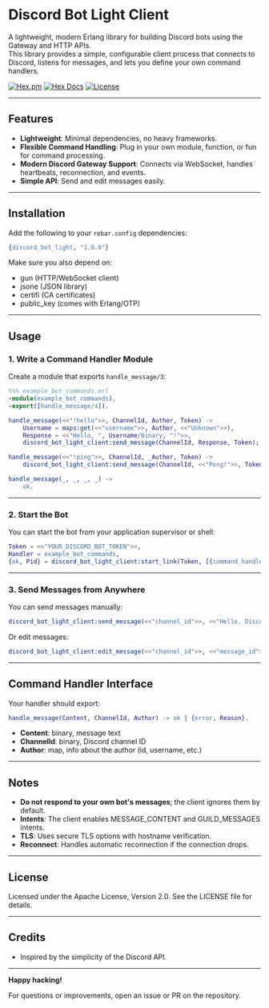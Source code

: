 # Discord Bot Light Client

A lightweight, modern Erlang library for building Discord bots using the Gateway and HTTP APIs.  
This library provides a simple, configurable client process that connects to Discord, listens for messages, and lets you define your own command handlers.

[![Hex.pm](https://img.shields.io/hexpm/v/discord_bot_light.svg)](https://hex.pm/packages/discord_bot_light)
[![Hex Docs](https://img.shields.io/badge/hex-docs-blue.svg)](https://hexdocs.pm/discord_bot_light)
[![License](https://img.shields.io/badge/license-Apache%202.0-blue.svg)](LICENSE)

---

## Features

- **Lightweight**: Minimal dependencies, no heavy frameworks.
- **Flexible Command Handling**: Plug in your own module, function, or fun for command processing.
- **Modern Discord Gateway Support**: Connects via WebSocket, handles heartbeats, reconnection, and events.
- **Simple API**: Send and edit messages easily.

---

## Installation

Add the following to your `rebar.config` dependencies:

```erlang
{discord_bot_light, "1.0.0"}
```

Make sure you also depend on:
- gun (HTTP/WebSocket client)
- jsone (JSON library)
- certifi (CA certificates)
- public_key (comes with Erlang/OTP)

---

## Usage

### 1. Write a Command Handler Module

Create a module that exports `handle_message/3`:

```erlang
%%% example_bot_commands.erl
-module(example_bot_commands).
-export([handle_message/4]).

handle_message(<<"!hello">>, ChannelId, Author, Token) ->
    Username = maps:get(<<"username">>, Author, <<"Unknown">>),
    Response = <<"Hello, ", Username/binary, "!">>,
    discord_bot_light_client:send_message(ChannelId, Response, Token);

handle_message(<<"!ping">>, ChannelId, _Author, Token) ->
    discord_bot_light_client:send_message(ChannelId, <<"Pong!">>, Token);

handle_message(_, _, _, _) ->
    ok.
```

---

### 2. Start the Bot

You can start the bot from your application supervisor or shell:

```erlang
Token = <<"YOUR_DISCORD_BOT_TOKEN">>,
Handler = example_bot_commands,
{ok, Pid} = discord_bot_light_client:start_link(Token, [{command_handler, Handler}]).
```

---

### 3. Send Messages from Anywhere

You can send messages manually:

```erlang
discord_bot_light_client:send_message(<<"channel_id">>, <<"Hello, Discord!">>, <<"YOUR_TOKEN">>).
```

Or edit messages:

```erlang
discord_bot_light_client:edit_message(<<"channel_id">>, <<"message_id">>, <<"New content!">>, <<"YOUR_TOKEN">>).
```

---

## Command Handler Interface

Your handler should export:

```erlang
handle_message(Content, ChannelId, Author) -> ok | {error, Reason}.
```

- **Content**: binary, message text
- **ChannelId**: binary, Discord channel ID
- **Author**: map, info about the author (id, username, etc.)

---

## Notes

- **Do not respond to your own bot's messages**; the client ignores them by default.
- **Intents**: The client enables MESSAGE_CONTENT and GUILD_MESSAGES intents.
- **TLS**: Uses secure TLS options with hostname verification.
- **Reconnect**: Handles automatic reconnection if the connection drops.

---

## License

Licensed under the Apache License, Version 2.0. See the LICENSE file for details.

---

## Credits

- Inspired by the simplicity of the Discord API.

---

**Happy hacking!**

For questions or improvements, open an issue or PR on the repository.
